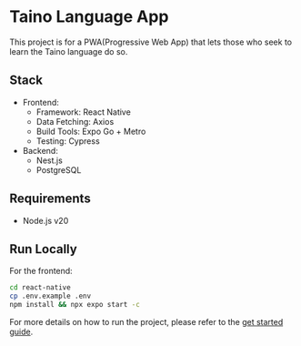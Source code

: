 # Taino Language App

<!-- TODO: Write more about the background of this project -->
This project is for a PWA(Progressive Web App) that lets those who seek to learn the Taino language do so. 

## Stack 
- Frontend:
    - Framework: React Native
    - Data Fetching: Axios
    - Build Tools: Expo Go + Metro
    - Testing: Cypress
- Backend:
    - Nest.js
    - PostgreSQL

## Requirements
- Node.js v20

## Run Locally
For the frontend:
```bash
cd react-native
cp .env.example .env
npm install && npx expo start -c
```

<!-- For the backend: -->

For more details on how to run the project, please refer to the [get started guide](./docs/getting-started.md).

<!-- ## Contributors -->
<section wip>

